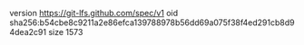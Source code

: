 version https://git-lfs.github.com/spec/v1
oid sha256:b54cbe8c9211a2e86efca139788978b56dd69a075f38f4ed291cb8d94dea2c91
size 1573

